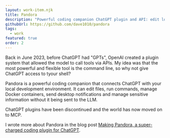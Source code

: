 ```yaml
---
layout: work-item.njk
title: Pandora
description: "Powerful coding companion ChatGPT plugin and API: edit local files, run commands, manage Docker."
githubUrl: https://github.com/dave1010/pandora
tags:
  - work
featured: true
order: 2
---
```


Back in June 2023, before ChatGPT had "GPTs", OpenAI created a plugin system that allowed the model to call tools via APIs. My idea was that the most powerful and flexible tool is the command line, so why not give ChatGPT access to tyour shell?

Pandora is a powerful coding companion that connects ChatGPT with your local development environment. It can edit files,
run commands, manage Docker containers, send desktop notifications and manage sensitive information without it being sent to the LLM.

ChatGPT plugins have been discontinued and the world has now moved on to MCP.

I wrote more about Pandora in the blog post [Making Pandora, a super-charged coding plugin for ChatGPT](/blog/posts/2023/08/making-pandora-a-super-charged-coding-plugin-for-chatgpt/).

